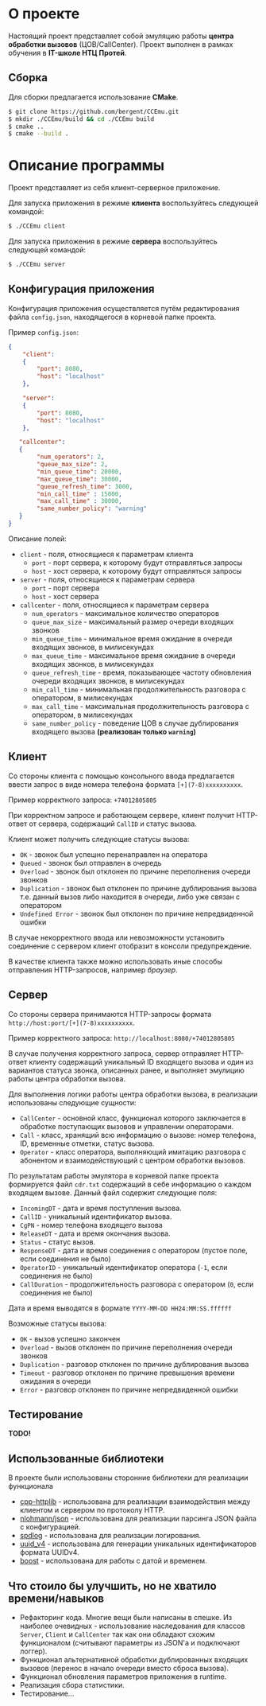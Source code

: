 # О проекте
Настоящий проект представляет собой эмуляцию работы **центра обработки вызовов** (ЦОВ/CallCenter). Проект выполнен
в рамках обучения в **IT-школе НТЦ Протей**.

## Cборка
Для сборки предлагается использование **CMake**. 

```sh
$ git clone https://github.com/bergent/CCEmu.git
$ mkdir ./CCEmu/build && cd ./CCEmu build
$ cmake ..
$ cmake --build .
```


# Описание программы
Проект представляет из себя клиент-серверное приложение. 

Для запуска приложения в режиме **клиента** воспользуйтесь следующей командой:

```sh
$ ./CCEmu client
```

Для запуска приложения в режиме **сервера** воспользуйтесь следующей командой:

```sh
$ ./CCEmu server
```
## Конфигурация приложения

Конфигурация приложения осуществляется путём редактирования файла `config.json`, находящегося в корневой папке проекта.

Пример `config.json`:

```json
{
    "client": 
    {
        "port": 8080,
        "host": "localhost"
    },

    "server":
    {
        "port": 8080,
        "host": "localhost"
    },

   "callcenter":
   {
        "num_operators": 2,
        "queue_max_size": 2,
        "min_queue_time": 20000,
        "max_queue_time": 30000,
        "queue_refresh_time": 3000,
        "min_call_time" : 15000,
        "max_call_time" : 30000,
        "same_number_policy": "warning"
   }
}
```

Описание полей:

- `client` - поля, относящиеся к параметрам клиента
  - `port` - порт сервера, к которому будут отправляться запросы
  - `host` - хост сервера, к которому будут отправляться запросы
- `server` - поля, относящиеся к параметрам сервера
   - `port` - порт сервера
   - `host` - хост сервера
- `callcenter` - поля, относящиеся к параметрам сервера
  - `num_operators` - максимальное количество операторов
  - `queue_max_size` - максимальный размер очереди входящих звонков
  - `min_queue_time` - минимальное время ожидание в очереди входящих звонков, в милисекундах
  - `max_queue_time` - максимальное время ожидание в очереди входящих звонков, в милисекундах
  - `queue_refresh_time` - время, показывающее частоту обновления очереди входящих звонков, в милисекундах
  - `min_call_time` - минимальная продолжительность разговора с оператором, в милисекундах
  - `max_call_time` - максимальная продолжительность разговора с оператором, в милисекундах
  - `same_number_policy` - поведение ЦОВ в случае дублирования входящего вызова **(реализован только `warning`)**

## Клиент

Со стороны клиента с помощью консольного ввода предлагается ввести запрос в виде номера телефона формата `[+](7-8)xxxxxxxxxx`.

Пример корректного запроса: `+74012805805`

При корректном запросе и работающем сервере, клиент получит HTTP-ответ от сервера, содержащий `CallID` и статус вызова.

Клиент может получить следующие статусы вызова:

- `OK` - звонок был успешно перенаправлен на оператора
- `Queued` - звонок был отправлен в очередь
- `Overload` - звонок был отклонен по причине переполнения очереди звонков
- `Duplication` - звонок был отклонен по причине дублирования вызова т.е. данный вызов либо находится в очереди, либо уже связан с оператором
- `Undefined Error` - звонок был отклонен по причине непредвиденной ошибки

В случае некорректного ввода или невозможности установить соединение с сервером клиент отобразит в консоли предупреждение.

В качестве клиента также можно использовать иные способы отправления HTTP-запросов, например _браузер_.

## Сервер

Со стороны сервера принимаются HTTP-запросы формата `http://host:port/[+](7-8)xxxxxxxxxx`.

Пример корректного запроса: `http://localhost:8080/+74012805805`

В случае получения корректного запроса, сервер отправляет HTTP-ответ клиенту содержащий уникальный ID входящего вызова и один из вариантов статуса звонка, описанных ранее, и выполняет эмулицию работы центра обработки вызова.

Для выполнения логики работы центра обработки вызова, в реализации использованы следующие сущности:

- `CallCenter` - основной класс, функционал которого заключается в обработке поступающих вызовов и управлении операторами.
- `Call` - класс, хранящий всю информацию о вызове: номер телефона, ID, временные отметки, статус вызова.
- `Operator` - класс оператора, выполняющий имитацию разговора с абонентом и взаимодействующий с центром обработки вызовов.

По результатам работы эмулятора в корневой папке проекта формируется файл `cdr.txt` содержащий в себе информацию о каждом входящем вызове. Данный файл содержит следующие поля:

- `IncomingDT` - дата и время поступления вызова.
- `CallID` - уникальный идентификатор вызова.
- `CgPN` - номер телефона входящего вызова
- `ReleaseDT` - дата и время окончания вызова.
- `Status` - статус вызов.
- `ResponseDT` - дата и время соединения с оператором (пустое поле, если соединения не было)
- `OperatorID` - уникальный идентификатор оператора (`-1`, если соединения не было)
- `CallDuration` - продолжительность разговора с оператором (`0`, если соединения не было)

Дата и время выводятся в формате `YYYY-MM-DD HH24:MM:SS.ffffff`

Возможные статусы вызова:

- `OK` - вызов успешно закончен
- `Overload` - вызов отклонен по причине переполнения очереди звонков
- `Duplication` - разговор отклонен по причине дублирования вызова
- `Timeout` - разговор отклонен по причине превышения времени ожидания в очереди
- `Error` - разговор отклонен по причине непредвиденной ошибки

## Тестирование
**TODO!**

## Использованные библиотеки

В проекте были использованы сторонние библиотеки для реализации функционала

- [cpp-httplib](https://github.com/yhirose/cpp-httplib) - использована для реализации взаимодействия между клиентом и сервером по протоколу HTTP.
- [nlohmann/json](https://github.com/nlohmann/json) - использована для реализации парсинга JSON файла с конфигурацией.
- [spdlog](https://github.com/gabime/spdlog) - использована для реализации логирования.
- [uuid_v4](https://github.com/crashoz/uuid_v4) - использована для генерации уникальных идентификаторов формата UUIDv4.
- [boost](https://www.boost.org/) - использована для работы с датой и временем.

## Что стоило бы улучшить, но не хватило времени/навыков

- Рефакторинг кода. Многие вещи были написаны в спешке. Из наиболее очевидных - использование наследования для классов `Server`, `Client` и `CallCenter` так как они обладают схожим функционалом (считывают параметры из JSON'а и подключают логгер).
- Функционал альтернативной обработки дублированных входящих вызовов (перенос в начало очереди вместо сброса вызова).
- Функционал обновления параметров приложения в runtime.
- Реализация сбора статистики.
- Тестирование...



